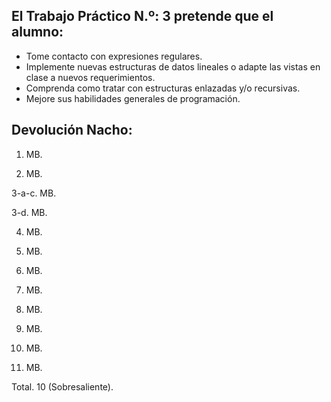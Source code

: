 ## El Trabajo Práctico N.º: 3 pretende que el alumno:
* Tome contacto con expresiones regulares.
* Implemente nuevas estructuras de datos lineales o adapte las vistas en clase a nuevos requerimientos.
* Comprenda como tratar con estructuras enlazadas y/o recursivas.
* Mejore sus habilidades generales de programación.

## Devolución Nacho:

1. MB. 

2. MB.

3-a-c. MB.

3-d. MB.

4. MB.

5. MB. 

6. MB.

7. MB.

8. MB.

9. MB.

10. MB.

11. MB.

Total. 10 (Sobresaliente). 
